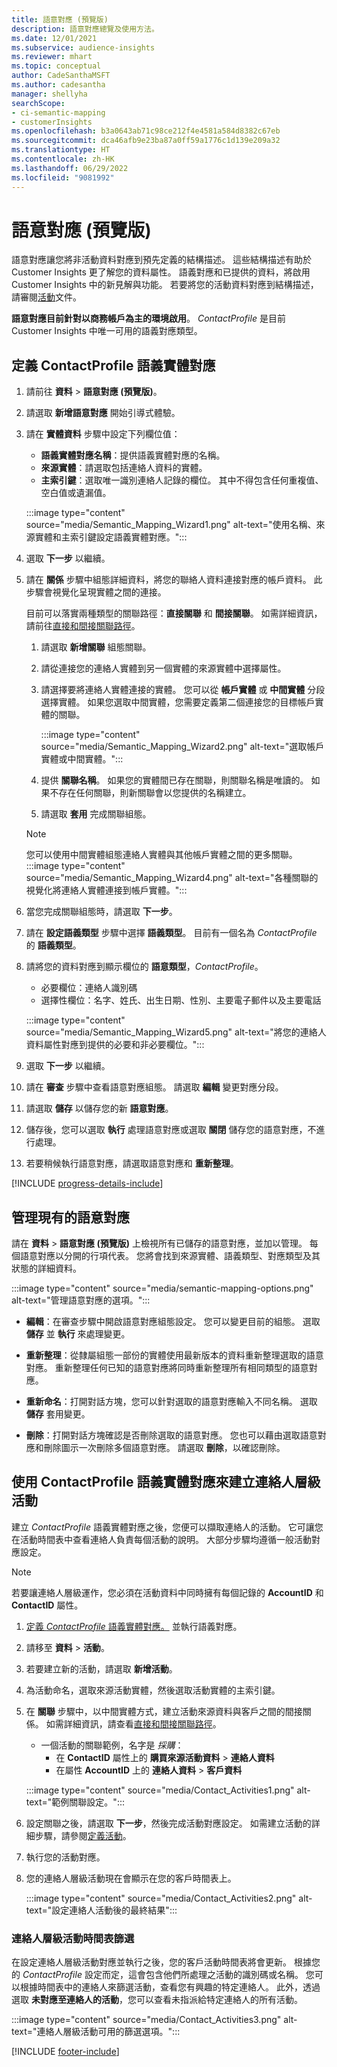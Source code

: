 ```yaml
---
title: 語意對應 (預覽版)
description: 語意對應總覽及使用方法。
ms.date: 12/01/2021
ms.subservice: audience-insights
ms.reviewer: mhart
ms.topic: conceptual
author: CadeSanthaMSFT
ms.author: cadesantha
manager: shellyha
searchScope:
- ci-semantic-mapping
- customerInsights
ms.openlocfilehash: b3a0643ab71c98ce212f4e4581a584d8382c67eb
ms.sourcegitcommit: dca46afb9e23ba87a0ff59a1776c1d139e209a32
ms.translationtype: HT
ms.contentlocale: zh-HK
ms.lasthandoff: 06/29/2022
ms.locfileid: "9081992"
---
```

# <a name="semantic-mappings-preview"></a>語意對應 (預覽版)

語意對應讓您將非活動資料對應到預先定義的結構描述。 這些結構描述有助於 Customer Insights 更了解您的資料屬性。 語義對應和已提供的資料，將啟用 Customer Insights 中的新見解與功能。 若要將您的活動資料對應到結構描述，請審閱[活動](activities.md)文件。

**語意對應目前針對以商務帳戶為主的環境啟用**。 *ContactProfile* 是目前 Customer Insights 中唯一可用的語義對應類型。

## <a name="define-a-contactprofile-semantic-entity-mapping"></a>定義 ContactProfile 語義實體對應

1. 請前往 **資料** > **語意對應 (預覽版)**。

1. 請選取 **新增語意對應** 開始引導式體驗。

1. 請在 **實體資料** 步驟中設定下列欄位值：

   - **語義實體對應名稱**：提供語義實體對應的名稱。
   - **來源實體**：請選取包括連絡人資料的實體。
   - **主索引鍵**：選取唯一識別連絡人記錄的欄位。 其中不得包含任何重複值、空白值或遺漏值。

   :::image type="content" source="media/Semantic_Mapping_Wizard1.png" alt-text="使用名稱、來源實體和主索引鍵設定語義實體對應。":::

1. 選取 **下一步** 以繼續。

1. 請在 **關係** 步驟中組態詳細資料，將您的聯絡人資料連接對應的帳戶資料。 此步驟會視覺化呈現實體之間的連接。  

   目前可以落實兩種類型的關聯路徑：**直接關聯** 和 **間接關聯**。 如需詳細資訊，請前往[直接和間接關聯路徑](relationships.md#relationship-paths)。

   1. 請選取 **新增關聯** 組態關聯。
   1. 請從連接您的連絡人實體到另一個實體的來源實體中選擇屬性。
   1. 請選擇要將連絡人實體連接的實體。 您可以從 **帳戶實體** 或 **中間實體** 分段選擇實體。 如果您選取中間實體，您需要定義第二個連接您的目標帳戶實體的關聯。

      :::image type="content" source="media/Semantic_Mapping_Wizard2.png" alt-text="選取帳戶實體或中間實體。":::

   1. 提供 **關聯名稱**。 如果您的實體間已存在關聯，則關聯名稱是唯讀的。 如果不存在任何關聯，則新關聯會以您提供的名稱建立。
   1. 請選取 **套用** 完成關聯組態。

   > [!NOTE]
   > 您可以使用中間實體組態連絡人實體與其他帳戶實體之間的更多關聯。
   >  :::image type="content" source="media/Semantic_Mapping_Wizard4.png" alt-text="各種關聯的視覺化將連絡人實體連接到帳戶實體。":::

1. 當您完成關聯組態時，請選取 **下一步**。

1. 請在 **設定語義類型** 步驟中選擇 **語義類型**。 目前有一個名為 *ContactProfile* 的 **語義類型**。

1. 請將您的資料對應到顯示欄位的 **語意類型**，*ContactProfile*。
   - 必要欄位：連絡人識別碼
   - 選擇性欄位：名字、姓氏、出生日期、性別、主要電子郵件以及主要電話

   :::image type="content" source="media/Semantic_Mapping_Wizard5.png" alt-text="將您的連絡人資料屬性對應到提供的必要和非必要欄位。":::

1. 選取 **下一步** 以繼續。

1. 請在 **審查** 步驟中查看語意對應組態。 請選取 **編輯** 變更對應分段。

1. 請選取 **儲存** 以儲存您的新 **語意對應**。

1. 儲存後，您可以選取 **執行** 處理語意對應或選取 **關閉** 儲存您的語意對應，不進行處理。

1. 若要稍候執行語意對應，請選取語意對應和 **重新整理**。

[!INCLUDE [progress-details-include](includes/progress-details-pane.md)]

## <a name="manage-existing-semantic-mappings"></a>管理現有的語意對應

請在 **資料** > **語意對應 (預覽版)** 上檢視所有已儲存的語意對應，並加以管理。 每個語意對應以分開的行項代表。 您將會找到來源實體、語義類型、對應類型及其狀態的詳細資料。

:::image type="content" source="media/semantic-mapping-options.png" alt-text="管理語意對應的選項。":::

- **編輯**：在審查步驟中開啟語意對應組態設定。 您可以變更目前的組態。 選取 **儲存** 並 **執行** 來處理變更。

- **重新整理**：從隸屬組態一部份的實體使用最新版本的資料重新整理選取的語意對應。 重新整理任何已知的語意對應將同時重新整理所有相同類型的語意對應。

- **重新命名**：打開對話方塊，您可以針對選取的語意對應輸入不同名稱。 選取 **儲存** 套用變更。

- **刪除**：打開對話方塊確認是否刪除選取的語意對應。 您也可以藉由選取語意對應和刪除圖示一次刪除多個語意對應。 請選取 **刪除**，以確認刪除。

## <a name="use-a-contactprofile-semantic-entity-mapping-to-create-contact-level-activities"></a>使用 ContactProfile 語義實體對應來建立連絡人層級活動

建立 *ContactProfile* 語義實體對應之後，您便可以擷取連絡人的活動。 它可讓您在活動時間表中查看連絡人負責每個活動的說明。 大部分步驟均遵循一般活動對應設定。

   > [!NOTE]
   > 若要讓連絡人層級運作，您必須在活動資料中同時擁有每個記錄的 **AccountID** 和 **ContactID** 屬性。

1. [定義 *ContactProfile* 語義實體對應。](#define-a-contactprofile-semantic-entity-mapping) 並執行語義對應。

1. 請移至 **資料** > **活動**。

1. 若要建立新的活動，請選取 **新增活動**。

1. 為活動命名，選取來源活動實體，然後選取活動實體的主索引鍵。

1. 在 **關聯** 步驟中，以中間實體方式，建立活動來源資料與客戶之間的間接關係。 如需詳細資訊，請查看[直接和間接關聯路徑](relationships.md#relationship-paths)。
   - 一個活動的關聯範例，名字是 *採購*：
      - 在 **ContactID** 屬性上的 **購買來源活動資料** > **連絡人資料**
      - 在屬性 **AccountID** 上的 **連絡人資料** > **客戶資料**

   :::image type="content" source="media/Contact_Activities1.png" alt-text="範例關聯設定。":::

1. 設定關聯之後，請選取 **下一步**，然後完成活動對應設定。 如需建立活動的詳細步驟，請參閱[定義活動](activities.md)。

1. 執行您的活動對應。

1. 您的連絡人層級活動現在會顯示在您的客戶時間表上。

   :::image type="content" source="media/Contact_Activities2.png" alt-text="設定連絡人活動後的最終結果":::

### <a name="contact-level-activity-timeline-filtering"></a>連絡人層級活動時間表篩選

在設定連絡人層級活動對應並執行之後，您的客戶活動時間表將會更新。 根據您的 *ContactProfile* 設定而定，這會包含他們所處理之活動的識別碼或名稱。 您可以根據時間表中的連絡人來篩選活動，查看您有興趣的特定連絡人。 此外，透過選取 **未對應至連絡人的活動**，您可以查看未指派給特定連絡人的所有活動。

   :::image type="content" source="media/Contact_Activities3.png" alt-text="連絡人層級活動可用的篩選選項。":::

[!INCLUDE [footer-include](includes/footer-banner.md)]
